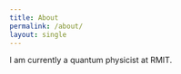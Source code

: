 ```yaml
---
title: About
permalink: /about/
layout: single
---
```


I am currently a quantum physicist at RMIT.
